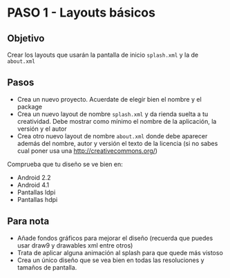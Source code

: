 PASO 1 - Layouts básicos
========================

Objetivo
--------

Crear los layouts que usarán la pantalla de inicio `splash.xml` y la de `about.xml`

Pasos
-----

- Crea un nuevo proyecto. Acuerdate de elegir bien el nombre y el package
- Crea un nuevo layout de nombre `splash.xml` y da rienda suelta a tu creatividad. Debe mostrar como mínimo el nombre de la aplicación, la versión y el autor
- Crea otro nuevo layout de nombre `about.xml` donde debe aparecer además del nombre, autor y versión el texto de la licencia (si no sabes cual poner usa una http://creativecommons.org/)

Comprueba que tu diseño se ve bien en:

- Android 2.2
- Android 4.1
- Pantallas ldpi
- Pantallas hdpi

Para nota
---------

- Añade fondos gráficos para mejorar el diseño (recuerda que puedes usar draw9 y drawables xml entre otros)
- Trata de aplicar alguna animación al splash para que quede más vistoso
- Crea un único diseño que se vea bien en todas las resoluciones y tamaños de pantalla. 